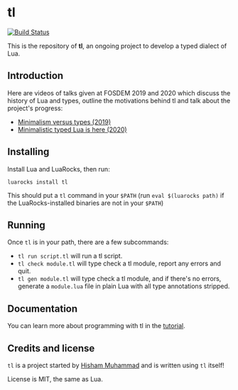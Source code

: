 
tl
==

[![Build Status](https://travis-ci.org/hishamhm/tl.svg?branch=master)](https://travis-ci.org/hishamhm/tl)

This is the repository of **tl**, an ongoing project to develop a typed dialect of Lua.

## Introduction

Here are videos of talks given at FOSDEM 2019 and 2020 which discuss the
history of Lua and types, outline the motivations behind tl and talk about
the project's progress:

* [Minimalism versus types (2019)](https://www.youtube.com/watch?v=OPyBQRndLUk)
* [Minimalistic typed Lua is here (2020)](https://www.youtube.com/watch?v=HfnjUCRzRKU)

## Installing

Install Lua and LuaRocks, then run:

```
luarocks install tl
```

This should put a `tl` command in your `$PATH` (run `eval $(luarocks path)` if
the LuaRocks-installed binaries are not in your `$PATH`)

## Running

Once `tl` is in your path, there are a few subcommands:

* `tl run script.tl` will run a tl script.
* `tl check module.tl` will type check a tl module, report any errors and
  quit.
* `tl gen module.tl` will type check a tl module, and if there's no errors,
  generate a `module.lua` file in plain Lua with all type annotations
  stripped.

## Documentation

You can learn more about programming with tl in the [tutorial](docs/tutorial.md).

## Credits and license

`tl` is a project started by [Hisham Muhammad](https://hisham.hm)
and is written using `tl` itself!

License is MIT, the same as Lua.
